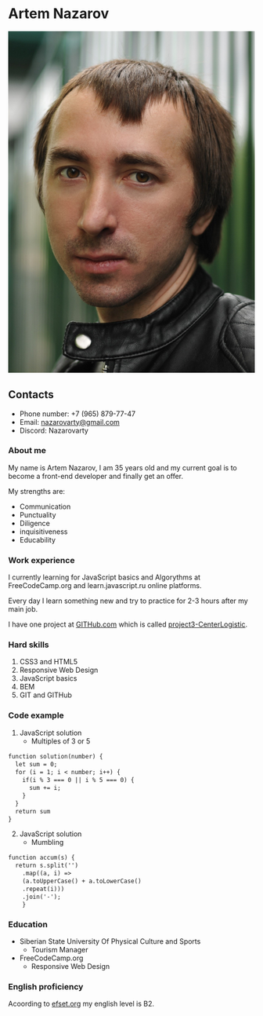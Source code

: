 # Artem Nazarov

![This is Artem Nazarov](myPhoto.jpg)

## Contacts 
* Phone number: +7 (965) 879-77-47
* Email: nazarovarty@gmail.com
* Discord: Nazarovarty

### About me
My name is Artem Nazarov, I am 35 years old and my current goal is to become a front-end developer and finally get an offer.

My strengths are:
* Communication
* Punctuality
* Diligence
* inquisitiveness
* Educability

### Work experience
I currently learning for JavaScript basics and Algorythms at FreeCodeCamp.org and learn.javascript.ru online platforms. 

Every day I learn something new and try to practice for 2-3 hours after my main job.

I have one project at [GITHub.com](https://github.com/Nazarovarty) which is called [project3-CenterLogistic](https://github.com/Nazarovarty/Project3-CenterLogistic).


### Hard skills
1. CSS3 and HTML5
2. Responsive Web Design
3. JavaScript basics
4. BEM
5. GIT and GITHub

### Code example
1. JavaScript solution 
    + Multiples of 3 or 5
```
function solution(number) {
  let sum = 0;
  for (i = 1; i < number; i++) {
    if(i % 3 === 0 || i % 5 === 0) {
      sum += i;
    }
  }
  return sum
}
```
2. JavaScript solution 
    + Mumbling
```
function accum(s) {
  return s.split('')
    .map((a, i) => 
    (a.toUpperCase() + a.toLowerCase()
    .repeat(i)))
    .join('-');
    }
```
### Education
* Siberian State University Of Physical Culture and Sports
    + Tourism Manager
* FreeCodeCamp.org
    + Responsive Web Design

### English proficiency
Acoording to [efset.org](https://www.efset.org/cert/7udysK) my english level is B2.

    
